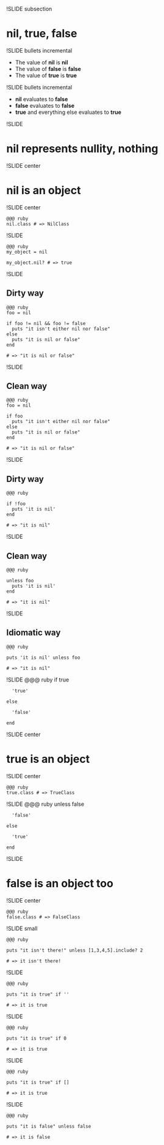 !SLIDE subsection

# nil, true, false

!SLIDE bullets incremental

* The value of **nil** is **nil**
* The value of **false** is **false**
* The value of **true** is **true**

!SLIDE bullets incremental
 
* **nil** evaluates to **false**
* **false** evaluates to **false**
* **true** and everything else evaluates to **true**

!SLIDE

# **nil** represents nullity, nothing

!SLIDE center

# **nil** is an object

!SLIDE center

    @@@ ruby
    nil.class # => NilClass
    
!SLIDE

    @@@ ruby    
    my_object = nil
    
    my_object.nil? # => true
    
!SLIDE
## Dirty way
    @@@ ruby    
    foo = nil
    
    if foo != nil && foo != false
      puts "it isn't either nil nor false"
    else
      puts "it is nil or false"
    end

    # => "it is nil or false"

!SLIDE
## Clean way
    @@@ ruby
    foo = nil

    if foo
      puts "it isn't either nil nor false"
    else
      puts "it is nil or false"
    end

    # => "it is nil or false"

!SLIDE

## Dirty way
    @@@ ruby
    
    if !foo
      puts 'it is nil'
    end
    
    # => "it is nil"
!SLIDE

## Clean way
    @@@ ruby

    unless foo
      puts 'it is nil'
    end
    
    # => "it is nil"
!SLIDE
    
## Idiomatic way

    @@@ ruby
    
    puts 'it is nil' unless foo
    
    # => "it is nil"
    
!SLIDE
    @@@ ruby
    if true
      
      'true'
      
    else
      
      'false'
      
    end

!SLIDE center

# **true** is an object

!SLIDE center

    @@@ ruby
    true.class # => TrueClass
  
!SLIDE
    @@@ ruby
    unless false
      
      'false'
      
    else
      
      'true'
      
    end

!SLIDE

# **false** is an object too

!SLIDE center

    @@@ ruby
    false.class # => FalseClass

!SLIDE small

    @@@ ruby
    
    puts "it isn't there!" unless [1,3,4,5].include? 2
    
    # => it isn't there!
    
!SLIDE 

    @@@ ruby
    
    puts "it is true" if ''
    
    # => it is true

!SLIDE

    @@@ ruby

    puts "it is true" if 0

    # => it is true
    
!SLIDE

    @@@ ruby

    puts "it is true" if []

    # => it is true
    
!SLIDE

    @@@ ruby

    puts "it is false" unless false

    # => it is false